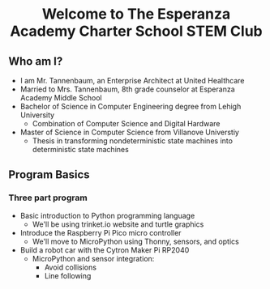 
# <center>Welcome to The Esperanza Academy Charter School STEM Club</center>

## Who am I?

* I am Mr. Tannenbaum, an Enterprise Architect at United Healthcare
* Married to Mrs. Tannenbaum, 8th grade counselor at Esperanza Academy Middle School
* Bachelor of Science in Computer Engineering degree from Lehigh University
    * Combination of Computer Science and Digital Hardware
* Master of Science in Computer Science from Villanove Universtiy
    * Thesis in transforming nondeterministic state machines into deterministic state machines

## Program Basics

### Three part program
* Basic introduction to Python programming language
    * We'll be using trinket.io website and turtle graphics
* Introduce the Raspberry Pi Pico micro controller
    * We'll move to MicroPython using Thonny, sensors, and optics
* Build a robot car with the Cytron Maker Pi RP2040
    * MicroPython and sensor integration:
        * Avoid collisions
        * Line following
